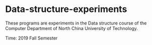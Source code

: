 # Data-structure-experiments
These programs are experiments in the Data structure course of the Computer Department of North China University of Technology.

Time: 2019 Fall Semester
